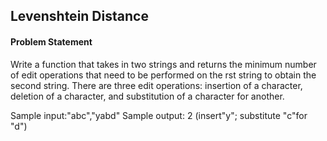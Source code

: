 ## Levenshtein Distance

#### Problem Statement

Write a function that takes in two strings and returns the minimum number of edit operations that need to be performed on the rst string to obtain the second
string. There are three edit operations: insertion of a character, deletion of a character, and substitution of a character for another.

Sample input:"abc","yabd"
Sample output: 2 (insert"y"; substitute "c"for "d")
